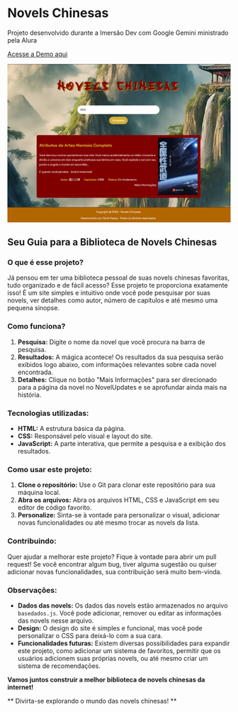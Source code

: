 # Novels Chinesas
Projeto desenvolvido durante a Imersão Dev com Google Gemini ministrado pela Alura

[Acesse a Demo aqui](https://novels-chinesas.vercel.app)

![Exemplo do Site](img/exemplo.png)

## **Seu Guia para a Biblioteca de Novels Chinesas**

### **O que é esse projeto?**

Já pensou em ter uma biblioteca pessoal de suas novels chinesas favoritas, tudo organizado e de fácil acesso? Esse projeto te proporciona exatamente isso! É um site simples e intuitivo onde você pode pesquisar por suas novels, ver detalhes como autor, número de capítulos e até mesmo uma pequena sinopse.

### **Como funciona?**

1. **Pesquisa:** Digite o nome da novel que você procura na barra de pesquisa.
2. **Resultados:** A mágica acontece! Os resultados da sua pesquisa serão exibidos logo abaixo, com informações relevantes sobre cada novel encontrada.
3. **Detalhes:** Clique no botão "Mais Informações" para ser direcionado para a página da novel no NovelUpdates e se aprofundar ainda mais na história.

### **Tecnologias utilizadas:**

* **HTML:** A estrutura básica da página.
* **CSS:** Responsável pelo visual e layout do site.
* **JavaScript:** A parte interativa, que permite a pesquisa e a exibição dos resultados.

### **Como usar este projeto:**

1. **Clone o repositório:** Use o Git para clonar este repositório para sua máquina local.
2. **Abra os arquivos:** Abra os arquivos HTML, CSS e JavaScript em seu editor de código favorito.
3. **Personalize:** Sinta-se à vontade para personalizar o visual, adicionar novas funcionalidades ou até mesmo trocar as novels da lista.

### **Contribuindo:**

Quer ajudar a melhorar este projeto? Fique à vontade para abrir um pull request! Se você encontrar algum bug, tiver alguma sugestão ou quiser adicionar novas funcionalidades, sua contribuição será muito bem-vinda.

### **Observações:**

* **Dados das novels:** Os dados das novels estão armazenados no arquivo `basedados.js`. Você pode adicionar, remover ou editar as informações das novels nesse arquivo.
* **Design:** O design do site é simples e funcional, mas você pode personalizar o CSS para deixá-lo com a sua cara.
* **Funcionalidades futuras:** Existem diversas possibilidades para expandir este projeto, como adicionar um sistema de favoritos, permitir que os usuários adicionem suas próprias novels, ou até mesmo criar um sistema de recomendações.

**Vamos juntos construir a melhor biblioteca de novels chinesas da internet!**

** Divirta-se explorando o mundo das novels chinesas! **
